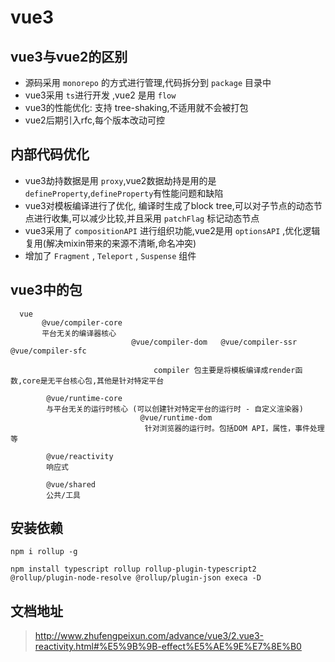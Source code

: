 # vue3

## vue3与vue2的区别

- 源码采用 `monorepo` 的方式进行管理,代码拆分到 `package` 目录中
- vue3采用 `ts`进行开发 ,vue2 是用 `flow`
- vue3的性能优化: 支持 tree-shaking,不适用就不会被打包
- vue2后期引入rfc,每个版本改动可控

## 内部代码优化

- vue3劫持数据是用 `proxy`,vue2数据劫持是用的是`defineProperty`,`defineProperty`有性能问题和缺陷
- vue3对模板编译进行了优化, 编译时生成了block tree,可以对子节点的动态节点进行收集,可以减少比较,并且采用 `patchFlag` 标记动态节点
- vue3采用了 `compositionAPI` 进行组织功能,vue2是用 `optionsAPI` ,优化逻辑复用(解决mixin带来的来源不清晰,命名冲突)
- 增加了 `Fragment` , `Teleport` , `Suspense` 组件


## vue3中的包




```
  vue   
       @vue/compiler-core 
       平台无关的编译器核心
                           @vue/compiler-dom   @vue/compiler-ssr   @vue/compiler-sfc

                                compiler 包主要是将模板编译成render函数,core是无平台核心包,其他是针对特定平台

        @vue/runtime-core
        与平台无关的运行时核心 (可以创建针对特定平台的运行时 - 自定义渲染器)
                             @vue/runtime-dom 
                              针对浏览器的运行时。包括DOM API，属性，事件处理等

        @vue/reactivity
        响应式

        @vue/shared
        公共/工具
```

## 安装依赖

```
npm i rollup -g
```

```
npm install typescript rollup rollup-plugin-typescript2 @rollup/plugin-node-resolve @rollup/plugin-json execa -D
```

## 文档地址

> http://www.zhufengpeixun.com/advance/vue3/2.vue3-reactivity.html#%E5%9B%9B-effect%E5%AE%9E%E7%8E%B0